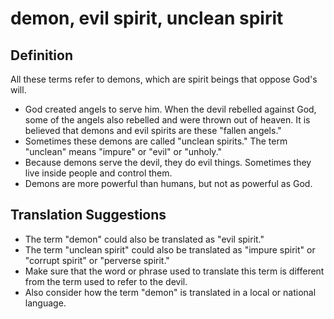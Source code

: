 # demon, evil spirit, unclean spirit

## Definition

All these terms refer to demons, which are spirit beings that oppose God's will.

* God created angels to serve him. When the devil rebelled against God, some of the angels also rebelled and were thrown out of heaven. It is believed that demons and evil spirits are these "fallen angels."
* Sometimes these demons are called "unclean spirits." The term "unclean" means "impure" or "evil" or "unholy."
* Because demons serve the devil, they do evil things. Sometimes they live inside people and control them.
* Demons are more powerful than humans, but not as powerful as God.


## Translation Suggestions



* The term "demon" could also be translated as "evil spirit."
* The term "unclean spirit" could also be translated as "impure spirit" or "corrupt spirit" or "perverse spirit."
* Make sure that the word or phrase used to translate this term is different from the term used to refer to the devil.
* Also consider how the term "demon" is translated in a local or national language.